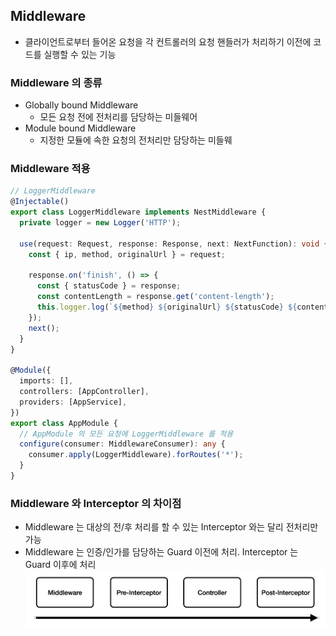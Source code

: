 ## Middleware
- 클라이언트로부터 들어온 요청을 각 컨트롤러의 요청 핸들러가 처리하기 이전에 코드를 실행할 수 있는 기능

### Middleware 의 종류
- Globally bound Middleware
  - 모든 요청 전에 전처리를 담당하는 미들웨어
- Module bound Middleware
  - 지정한 모듈에 속한 요청의 전처리만 담당하는 미들웨

### Middleware 적용
```typescript
// LoggerMiddleware
@Injectable()
export class LoggerMiddleware implements NestMiddleware {
  private logger = new Logger('HTTP');

  use(request: Request, response: Response, next: NextFunction): void {
    const { ip, method, originalUrl } = request;

    response.on('finish', () => {
      const { statusCode } = response;
      const contentLength = response.get('content-length');
      this.logger.log(`${method} ${originalUrl} ${statusCode} ${contentLength} - ${ip}`);
    });
    next();
  }
}

@Module({
  imports: [],
  controllers: [AppController],
  providers: [AppService],
})
export class AppModule {
  // AppModule 의 모든 요청에 LoggerMiddleware 를 적용
  configure(consumer: MiddlewareConsumer): any {
    consumer.apply(LoggerMiddleware).forRoutes('*');
  }
}
```

### Middleware 와 Interceptor 의 차이점
- Middleware 는 대상의 전/후 처리를 할 수 있는 Interceptor 와는 달리 전처리만 가능
- Middleware 는 인증/인가를 담당하는 Guard 이전에 처리. Interceptor 는 Guard 이후에 처리
![img.png](img/middleware-interceptor.png)
